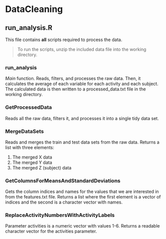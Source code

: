 # DataCleaning

## run_analysis.R 
This file contains **all** scripts required to process the data.

> To run the scripts, unzip the included data file into the working directory.

### run_analysis
*Main* function. Reads, filters, and processes the raw data.
Then, it calculates the average of each variable for each activity and each subject.
The calculated data is then written to a processed_data.txt file in the working directory.

### GetProcessedData
Reads all the raw data, filters it, and processes it into a single tidy data set.

### MergeDataSets
Reads and merges the train and test data sets from the raw data.
Returns a list with three elements:
1. The merged X data
2. The merged Y data
3. The merged Z (subject) data

### GetColumnsForMeansAndStandardDeviations
Gets the column indices and names for the values that we are interested in from the features.txt file.
Returns a list where the first element is a vector of indices and the second
is a character vector with names.

### ReplaceActivityNumbersWithActivityLabels
Parameter activities is a numeric vector with values 1-6.
Returns a readable character vector for the activities parameter.